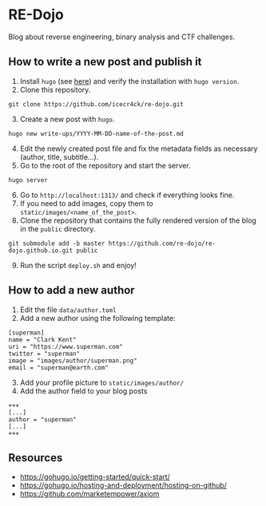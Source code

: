 # RE-Dojo

Blog about reverse engineering, binary analysis and CTF challenges.

## How to write a new post and publish it

1. Install `hugo` (see [here](https://gohugo.io/getting-started/installing/)) and verify the installation with `hugo version`.
2. Clone this repository.
```
git clone https://github.com/icecr4ck/re-dojo.git
```
3. Create a new post with `hugo`.
```
hugo new write-ups/YYYY-MM-DD-name-of-the-post.md
```
4. Edit the newly created post file and fix the metadata fields as necessary (author, title, subtitle...).
5. Go to the root of the repository and start the server.
```
hugo server
```
6. Go to `http://localhost:1313/` and check if everything looks fine.
7. If you need to add images, copy them to `static/images/<name_of_the_post>`.
8. Clone the repository that contains the fully rendered version of the blog in the `public` directory.
```
git submodule add -b master https://github.com/re-dojo/re-dojo.github.io.git public
```
9. Run the script `deploy.sh` and enjoy!

## How to add a new author

1. Edit the file `data/author.toml`
2. Add a new author using the following template:
```
[superman]
name = "Clark Kent"
uri = "https://www.superman.com"
twitter = "superman"
image = "images/author/superman.png"
email = "superman@earth.com"
```
3. Add your profile picture to `static/images/author/`
4. Add the author field to your blog posts
```
+++
[...]
author = "superman"
[...]
+++
```

## Resources

* https://gohugo.io/getting-started/quick-start/
* https://gohugo.io/hosting-and-deployment/hosting-on-github/
* https://github.com/marketempower/axiom

